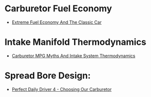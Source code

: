 # Carburetor Fuel Economy
- [Extreme Fuel Economy And The Classic Car](https://youtu.be/PgHNoJIMT04)

# Intake Manifold Thermodynamics
- [Carburetor MPG Myths And Intake System Thermodynamics](https://youtu.be/evf_u3UJNCw)

# Spread Bore Design:
- [Perfect Daily Driver 4 - Choosing Our Carburetor](https://youtu.be/U0Q4LGo3r14)
